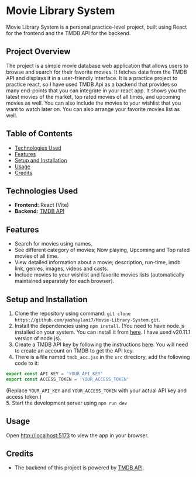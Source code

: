 # Movie Library System
Movie Library System is a personal practice-level project, built using React for the frontend and the TMDB API for the backend.


## Project Overview
The project is a simple movie database web application that allows users to browse and search for their favorite movies. It fetches data from the TMDB API and displays it in a user-friendly interface.
It is a practice project to practice react, so I have used TMDB Api as a backend that provides so many end-points that you can integrate in your react app.
It shows you the latest movies of the market, top rated movies of all times, and upcoming movies as well. You can also include the movies to your wishlist that you want to watch later on. You can also arrange your favorite movies list as well.


## Table of Contents
- [Technologies Used](#technologies-used)
- [Features](#features)
- [Setup and Installation](#setup-and-installation)
- [Usage](#usage)
- [Credits](#credits)


## Technologies Used
- **Frontend:** React (Vite)
- **Backend:** [TMDB API](https://developer.themoviedb.org/reference/intro/getting-started)


## Features
- Search for movies using names.
- See different category of movies; Now playing, Upcoming and Top rated movies of all time.
- View detailed information about a movie; description, run-time, imdb link, genres, images, videos and casts.
- Include movies to your wishlist and favorite movies lists (automatically maintained separately for each browser).


## Setup and Installation
1. Clone the repository using command: `git clone https://github.com/yashaylani7/Movie-Library-System.git`.
2. Install the dependencies using `npm install`. (You need to have node.js installed on your system. You can install it from [here](https://nodejs.org/en/download/). I have used v20.11.1 version of node js).
3. Create a TMDB API key by following the instructions [here](https://www.themoviedb.org/documentation/api). You will need to create an account on TMDB to get the API key.
4. There is a file named `tmdb_acc.jsx` in the `src` directory, add the following code to it:
```jsx
export const API_KEY = 'YOUR_API_KEY'
export const ACCESS_TOKEN = 'YOUR_ACCESS_TOKEN'
```
(Replace `YOUR_API_KEY` and `YOUR_ACCESS_TOKEN` with your actual API key and access token.)  
5. Start the development server using `npm run dev`


## Usage
Open [http://localhost:5173](http://localhost:5173) to view the app in your browser.


## Credits
- The backend of this project is powered by [TMDB API](https://www.themoviedb.org/documentation/api).
